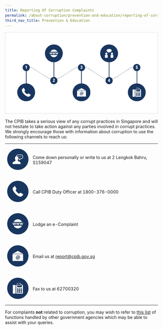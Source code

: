 ```yaml
---
title: Reporting Of Corruption Complaints
permalink: /about-corruption/prevention-and-education/reporting-of-corruption-complaints/
third_nav_title: Prevention & Education
---
```


<img src="/images/abt-corruption_rept-corruption-complaints.jpg" alt="reporting of corruption complaints">

The CPIB takes a serious view of any corrupt practices in Singapore and will not hesitate to take action against any parties involved in corrupt practices. We strongly encourage those with information about corruption to use the following channels to reach us:

<table>

  <tr>
    <td><p><img src="/images/icon_come-down.jpg" alt="come down personally"></p></td>
    <td><p>Come down personally or write to us at 2 Lengkok Bahru, S159047</p></td>
  </tr>

  <tr>
    <td><p><img src="/images/icon_call-duty-officer.jpg" alt="call duty officer"></p></td>
    <td><p>Call CPIB Duty Officer at 1800-376-0000</p></td>
  </tr>

  <tr>
    <td><p><img src="/images/icon_lodge-e-complaint.jpg" alt="lodge e-complaint"></p></td>
    <td><p>Lodge an e-Complaint</p></td>
  </tr>
 
  <tr>
    <td><p><img src="/images/icon_email.jpg" alt="email"></p></td>
    <td><p>Email us at <a href = "mailto: report@cpib.gov.sg">report@cpib.gov.sg</a></p></td>
  </tr>
  
  <tr>
    <td><p><img src="/images/icon_fax.jpg" alt="fax"></p></td>
    <td><p>Fax to us at 62700320</p></td>
  </tr>

</table>

For complaints **not** related to corruption, you may wish to refer to <a href="/files/cases%20under%20public%20agencies%20(cpib).pdf" target="_blank">this list</a> of functions handled by other government agencies which may be able to assist with your queries.



